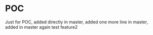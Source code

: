 # POC
Just for POC,
added directly in master,
added one more line in master,
added in master again
test feature2

